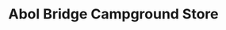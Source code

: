 ---
title: "Abol Bridge Campground Store"
url: /t2-r10-wels/abol-bridge-campground-store/
shop: convenience
---